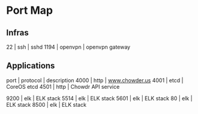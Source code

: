 # Port Map

## Infras

22 | ssh | sshd
1194 | openvpn | openvpn gateway

## Applications
port | protocol | description
4000 | http | www.chowder.us
4001 | etcd | CoreOS etcd
4501 | http | Chowdr API service

9200 | elk | ELK stack
5514 | elk | ELK stack
5601 | elk | ELK stack
80 | elk | ELK stack
8500 | elk | ELK stack
